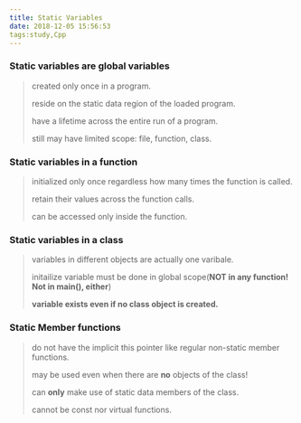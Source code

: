 ```yaml
---
title: Static Variables
date: 2018-12-05 15:56:53
tags:study,Cpp
---
```

### Static variables are global variables 
> created only once in a program.
>
> reside on the static data region of the loaded program.
>
> have a lifetime across the entire run of a program.
>
> still may have limited scope: file, function, class.
### Static variables in a function
> initialized only once regardless how many times the function is called.
>
> retain their values across the function calls.
>
> can be accessed only inside the function.
### Static variables in a class
> variables in different objects are actually one varibale.
> 
> initailize variable must be done in global scope(**NOT in any function! Not in main(), either**)
>
> **variable exists even if no class object is created.**
### Static Member functions
> do not have the implicit this pointer like regular non-static member functions.
>  
> may be used even when there are **no** objects of the class!
>
> can **only** make use of static data members of the class.
>
> cannot be const nor virtual functions.
